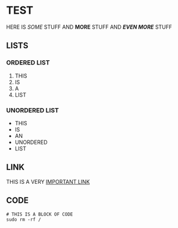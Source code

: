 # TEST

HERE IS *SOME* STUFF AND **MORE** STUFF AND ***EVEN MORE*** STUFF

## LISTS

### ORDERED LIST

1. THIS
2. IS
3. A
4. LIST

### UNORDERED LIST

- THIS
- IS
- AN
- UNORDERED
- LIST

## LINK

THIS IS A VERY [IMPORTANT LINK](https://www.youtube.com/watch?v=dQw4w9WgXcQ)

## CODE

```
# THIS IS A BLOCK OF CODE
sudo rm -rf /
```
